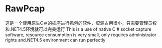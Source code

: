 # RawPcap
这是一个使用原生C＃的插座进行抓包的软件，资源占用很小，只需要管理员权和.NET4.5环境就可以完美运行
This is a use of native C # socket capture software, resource consumption is very small, only requires administrator rights and.NET4.5 environment can run perfectly
